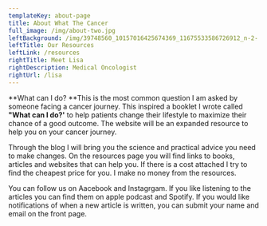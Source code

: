 ```yaml
---
templateKey: about-page
title: About What The Cancer
full_image: /img/about-two.jpg
leftBackground: /img/39748560_10157016425674369_11675533586726912_n-2-.jpg
leftTitle: Our Resources
leftLink: /resources
rightTitle: Meet Lisa
rightDescription: Medical Oncologist
rightUrl: /lisa
---
```

**What can I do? **This is the most common question I am asked by someone facing a cancer journey. This inspired a booklet I wrote called **"What can I do?'** to help patients change their lifestyle to maximize their chance of a good outcome. The website will be an expanded resource to help you on your cancer journey. 

Through the blog I will bring you the science and practical advice you need to make changes. On the resources page you will find links to books, articles and websites that can help you. If there is a cost attached I try to find the cheapest price for you. I make no money from the resources.

You can follow us on Aacebook and Instagrgam. If you like listening to the articles you can find them on apple podcast and Spotify. If you would like notifications of when a new article is written, you can submit your name and email on the front page.
